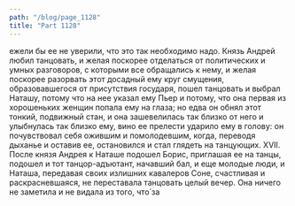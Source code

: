 ```yaml
---
path: "/blog/page_1128"
title: "Part 1128"
---
```


ежели бы ее не уверили, что это так необходимо надо.
Князь Андрей любил танцовать, и желая поскорее отделаться от политических и умных разговоров, с которыми все обращались к нему, и желая поскорее разорвать этот досадный ему круг смущения, образовавшегося от присутствия государя, пошел танцовать и выбрал Наташу, потому что на нее указал ему Пьер и потому, что она первая из хорошеньких женщин попала ему на глаза; но едва он обнял этот тонкий, подвижный стан, и она зашевелилась так близко от него и улыбнулась так близко ему, вино ее прелести ударило ему в голову: он почувствовал себя ожившим и помолодевшим, когда, переводя дыханье и оставив ее, остановился и стал глядеть на танцующих.
XVII.
После князя Андрея к Наташе подошел Борис, приглашая ее на танцы, подошел и тот танцор-адъютант, начавший бал, и еще молодые люди, и Наташа, передавая своих излишних кавалеров Соне, счастливая и раскрасневшаяся, не переставала танцовать целый вечер. Она ничего не заметила и не видала из того, что́ за
